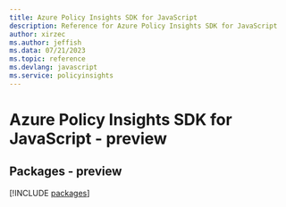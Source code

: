 ```yaml
---
title: Azure Policy Insights SDK for JavaScript
description: Reference for Azure Policy Insights SDK for JavaScript
author: xirzec
ms.author: jeffish
ms.data: 07/21/2023
ms.topic: reference
ms.devlang: javascript
ms.service: policyinsights
---
```

# Azure Policy Insights SDK for JavaScript - preview
## Packages - preview
[!INCLUDE [packages](policy-insights-index.md)]